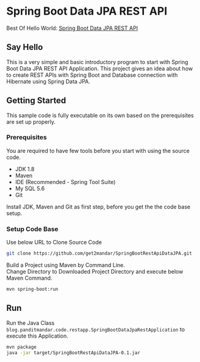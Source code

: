 # Spring Boot Data JPA REST API
Best Of Hello World: [Spring Boot Data JPA REST API]

## Say Hello
This is a very simple and basic introductory program to start with Spring Boot Data JPA REST API Application. This project gives an idea about how to create REST APIs with Spring Boot and Database connection with Hibernate using Spring Data JPA. 

## Getting Started

This sample code is fully executable on its own based on the prerequisites are set up properly.

### Prerequisites

You are required to have few tools before you start with using the source code.
- JDK 1.8
- Maven
- IDE (Recommended - Spring Tool Suite)
- My SQL 5.6
- Git

Install JDK, Maven and Git as first step, before you get the the code base setup.

### Setup Code Base

Use below URL to Clone Source Code

```sh
git clone https://github.com/get2mandar/SpringBootRestApiDataJPA.git
```

Build a Project using Maven by Command Line.<br>
Change Directory to Downloaded Project Directory and execute below Maven Command.

```sh
mvn spring-boot:run
```


## Run

Run the Java Class ```blog.panditmandar.code.restapp.SpringBootDataJpaRestApplication``` to execute this Application.

```sh
mvn package
java -jar target/SpringBootRestApiDataJPA-0.1.jar
```


[Spring Boot Data JPA REST API]: <https://panditmandar.blog/2018/12/15/spring-boot-data-jpa-rest-api/>
